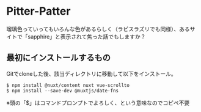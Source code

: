 # Pitter-Patter
瑠璃色っていってもいろんな色があるらしく（ラピスラズリでも同様）、あるサイトで「sapphire」と表示されて焦った話でもしますか？

## 最初にインストールするもの
Gitでcloneした後、該当ディレクトリに移動して以下をインストール。

```
$ npm install @nuxt/content nuxt vue-scrollto
$ npm install --save-dev @nuxtjs/date-fns
```

※頭の「$」はコマンドプロンプトでよろしく、という意味なのでコピペ不要
